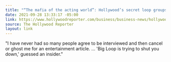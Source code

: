 ```yaml
---
title: "“The mafia of the acting world”: Hollywood’s secret loop groups"
date: 2021-09-28 13:33:17 -05:00
link: https://www.hollywoodreporter.com/business/business-news/hollywood-loop-groups-background-actors-1235013426/
source: The Hollywood Reporter
layout: link
---
```


"I have never had so many people agree to be interviewed and then cancel or ghost me for an entertainment article. ... 'Big Loop is trying to shut you down,' guessed an insider."